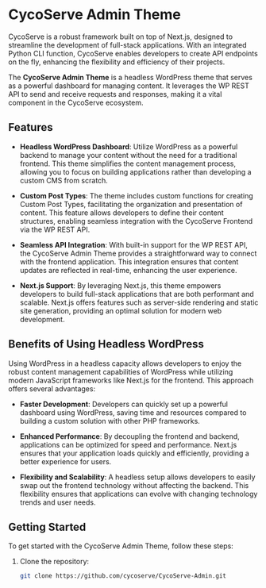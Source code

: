 # CycoServe Admin Theme

CycoServe is a robust framework built on top of Next.js, designed to streamline the development of full-stack applications. With an integrated Python CLI function, CycoServe enables developers to create API endpoints on the fly, enhancing the flexibility and efficiency of their projects. 

The **CycoServe Admin Theme** is a headless WordPress theme that serves as a powerful dashboard for managing content. It leverages the WP REST API to send and receive requests and responses, making it a vital component in the CycoServe ecosystem.

## Features

- **Headless WordPress Dashboard**: Utilize WordPress as a powerful backend to manage your content without the need for a traditional frontend. This theme simplifies the content management process, allowing you to focus on building applications rather than developing a custom CMS from scratch.

- **Custom Post Types**: The theme includes custom functions for creating Custom Post Types, facilitating the organization and presentation of content. This feature allows developers to define their content structures, enabling seamless integration with the CycoServe Frontend via the WP REST API.

- **Seamless API Integration**: With built-in support for the WP REST API, the CycoServe Admin Theme provides a straightforward way to connect with the frontend application. This integration ensures that content updates are reflected in real-time, enhancing the user experience.

- **Next.js Support**: By leveraging Next.js, this theme empowers developers to build full-stack applications that are both performant and scalable. Next.js offers features such as server-side rendering and static site generation, providing an optimal solution for modern web development.

## Benefits of Using Headless WordPress

Using WordPress in a headless capacity allows developers to enjoy the robust content management capabilities of WordPress while utilizing modern JavaScript frameworks like Next.js for the frontend. This approach offers several advantages:

- **Faster Development**: Developers can quickly set up a powerful dashboard using WordPress, saving time and resources compared to building a custom solution with other PHP frameworks.

- **Enhanced Performance**: By decoupling the frontend and backend, applications can be optimized for speed and performance. Next.js ensures that your application loads quickly and efficiently, providing a better experience for users.

- **Flexibility and Scalability**: A headless setup allows developers to easily swap out the frontend technology without affecting the backend. This flexibility ensures that applications can evolve with changing technology trends and user needs.

## Getting Started

To get started with the CycoServe Admin Theme, follow these steps:

1. Clone the repository:
   ```bash
   git clone https://github.com/cycoserve/CycoServe-Admin.git
